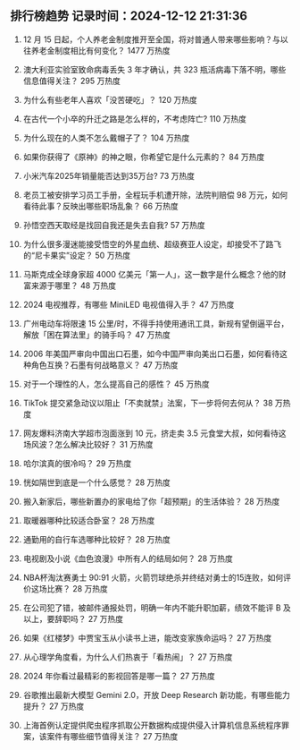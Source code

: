 
## 排行榜趋势 记录时间：2024-12-12 21:31:36
  
  1. 12 月 15 日起，个人养老金制度推开至全国，将对普通人带来哪些影响？与以往养老金制度相比有何变化？ 1477 万热度
    
  2. 澳大利亚实验室致命病毒丢失 3 年才确认，共 323 瓶活病毒下落不明，哪些信息值得关注？ 295 万热度
    
  3. 为什么有些老年人喜欢「没苦硬吃」？ 120 万热度
    
  4. 在古代一个小卒的升迁之路是怎么样的，不考虑阵亡? 110 万热度
    
  5. 为什么现在的人类不怎么戴帽子了？ 104 万热度
    
  6. 如果你获得了《原神》的神之眼，你希望它是什么元素的？ 84 万热度
    
  7. 小米汽车2025年销量能否达到35万台? 73 万热度
    
  8. 老员工被安排学习员工手册，全程玩手机遭开除，法院判赔偿 98 万元，如何看待此事？反映出哪些职场乱象？ 66 万热度
    
  9. 孙悟空西天取经是找回自我还是失去自我? 57 万热度
    
  10. 为什么很多漫迷能接受悟空的外星血统、超级赛亚人设定，却接受不了路飞的“尼卡果实”设定？ 50 万热度
    
  11. 马斯克成全球身家超 4000 亿美元「第一人」，这一数字是什么概念？他的财富来源于哪里？ 48 万热度
    
  12. 2024 电视推荐，有哪些 MiniLED 电视值得入手？ 47 万热度
    
  13. 广州电动车将限速 15 公里/时，不得手持使用通讯工具，新规有望倒逼平台，解放「困在算法里」的骑手吗？ 47 万热度
    
  14. 2006 年美国严审向中国出口石墨，如今中国严审向美出口石墨，如何看待这种角色互换？石墨有何战略意义？ 47 万热度
    
  15. 对于一个理性的人，怎么提高自己的感性？ 45 万热度
    
  16. TikTok 提交紧急动议以阻止「不卖就禁」法案，下一步将何去何从？ 38 万热度
    
  17. 网友爆料济南大学超市泡面涨到 10 元，挤走卖 3.5 元食堂大叔，如何看待这场风波？怎么解决比较好？ 31 万热度
    
  18. 哈尔滨真的很冷吗？ 29 万热度
    
  19. 恍如隔世到底是一个什么感觉？ 28 万热度
    
  20. 搬入新家后，哪些新置办的家电给了你「超预期」的生活体验？ 28 万热度
    
  21. 取暖器哪种比较适合卧室？ 28 万热度
    
  22. 通勤用的自行车选哪种比较好？ 28 万热度
    
  23. 电视剧及小说《血色浪漫》中所有人的结局如何？ 28 万热度
    
  24. NBA杯淘汰赛勇士 90:91 火箭，火箭罚球绝杀并终结对勇士的15连败，如何评价这场比赛？ 28 万热度
    
  25. 在公司犯了错，被邮件通报处罚，明确一年内不能升职加薪，绩效不能评 B 及以上，要辞职吗？ 27 万热度
    
  26. 如果《红楼梦》中贾宝玉从小读书上进，能改变家族命运吗？ 27 万热度
    
  27. 从心理学角度看，为什么人们热衷于「看热闹」？ 27 万热度
    
  28. 2024 年你看过最精彩的影视回答是哪一篇？ 27 万热度
    
  29. 谷歌推出最新大模型 Gemini 2.0，开放 Deep Research 新功能，有哪些能力提升？ 27 万热度
    
  30. 上海首例认定提供爬虫程序抓取公开数据构成提供侵入计算机信息系统程序罪案，该案件有哪些细节值得关注？ 27 万热度
    